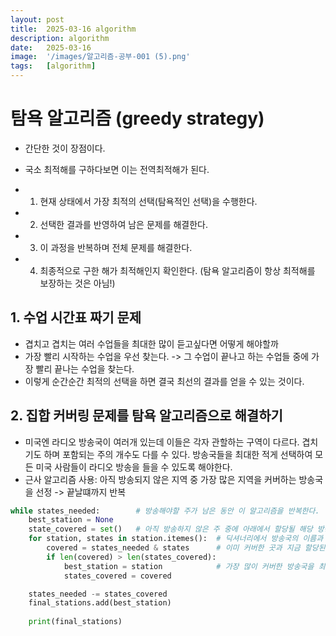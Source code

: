 ```yaml
---
layout: post
title:  2025-03-16 algorithm
description: algorithm
date:   2025-03-16 
image:  '/images/알고리즘-공부-001 (5).png'
tags:   [algorithm]
---
```

# 탐욕 알고리즘 (greedy strategy)
- 간단한 것이 장점이다.
- 국소 최적해를 구하다보면 이는 전역최적해가 된다.

- 1) 현재 상태에서 가장 최적의 선택(탐욕적인 선택)을 수행한다.
- 2) 선택한 결과를 반영하여 남은 문제를 해결한다.
- 3) 이 과정을 반복하며 전체 문제를 해결한다.
- 4) 최종적으로 구한 해가 최적해인지 확인한다. (탐욕 알고리즘이 항상 최적해를 보장하는 것은 아님!)

## 1. 수업 시간표 짜기 문제
-  겹치고 겹치는 여러 수업들을 최대한 많이 듣고싶다면 어떻게 해야할까
-  가장 빨리 시작하는 수업을 우선 찾는다. -> 그 수업이 끝나고 하는 수업들 중에 가장 빨리 끝나는 수업을 찾는다.
-  이렇게 순간순간 최적의 선택을 하면 결국 최선의 결과를 얻을 수 있는 것이다. 

## 2. 집합 커버링 문제를 탐욕 알고리즘으로 해결하기
- 미국엔 라디오 방송국이 여러개 있는데 이들은 각자 관할하는 구역이 다르다. 겹치기도 하며 포함되는 주의 개수도 다를 수 있다. 방송국들을 최대한 적게 선택하여 모든 미국 사람들이 라디오 방송을 들을 수 있도록 해야한다.
- 근사 알고리즘 사용: 아직 방송되지 않은 지역 중 가장 많은 지역을 커버하는 방송국을 선정 -> 끝날떄까지 반복
```python
while states_needed:        # 방송해야할 주가 남은 동안 이 알고리즘을 반복한다.
    best_station = None 
    state_covered = set()   # 아직 방송하지 않은 주 중에 아래에서 할당될 해당 방송국이 커버하는 주의 개수
    for station, states in station.itemes():  # 딕셔너리에서 방송국의 이름과 해당 방송국이 커버하는 주의 이름들을 꺼냄.
        covered = states_needed & states      # 이미 커버한 곳과 지금 할당된 방송국이 커버하는 주의 교집합, for이 돌때 마다 새로 할당되는 변수는 그냥 for문 안에 넣어버리기
        if len(covered) > len(states_covered):
            best_station = station            # 가장 많이 커버한 방송국을 최고의 방송국으로 지정정
            states_covered = covered

    states_needed -= states_covered
    final_stations.add(best_station)
    
    print(final_stations)
```
